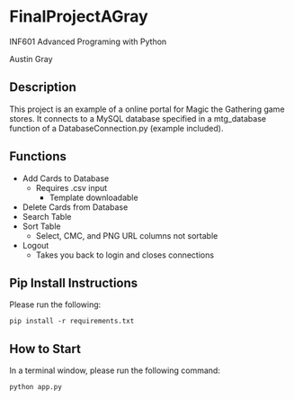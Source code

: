 # FinalProjectAGray

INF601 Advanced Programing with Python

Austin Gray

## Description
This project is an example of a online portal for Magic the Gathering game stores. It connects to a MySQL database specified in a mtg_database function of a DatabaseConnection.py (example included).

## Functions
- Add Cards to Database
    - Requires .csv input
        - Template downloadable
- Delete Cards from Database
- Search Table
- Sort Table
    - Select, CMC, and PNG URL columns not sortable
- Logout
    - Takes you back to login and closes connections

## Pip Install Instructions
Please run the following:
```
pip install -r requirements.txt
```

## How to Start
In a terminal window, please run the following command:
```
python app.py
```